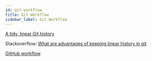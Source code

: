 ```yaml
---
id: git-workflow
title: Git Workflow
sidebar_label: Git Workflow
---
```


[A tidy, linear Git history](https://www.bitsnbites.eu/a-tidy-linear-git-history/)

Stackoverflow: [What are advantages of keeping linear history in git](https://stackoverflow.com/questions/20348629/what-are-advantages-of-keeping-linear-history-in-git/39954590#39954590)

[GitHub workflow](https://guides.github.com/introduction/flow/)

